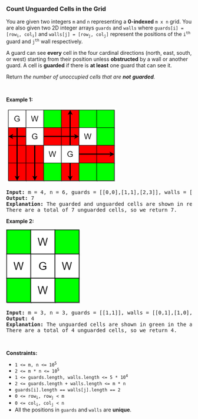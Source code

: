 
<h3>Count Unguarded Cells in the Grid</h3>
<div><p>You are given two integers <code>m</code> and <code>n</code> representing a <strong>0-indexed</strong> <code>m x n</code> grid. You are also given two 2D integer arrays <code>guards</code> and <code>walls</code> where <code>guards[i] = [row<sub>i</sub>, col<sub>i</sub>]</code> and <code>walls[j] = [row<sub>j</sub>, col<sub>j</sub>]</code> represent the positions of the <code>i<sup>th</sup></code> guard and <code>j<sup>th</sup></code> wall respectively.</p>
<p>A guard can see <b>every</b> cell in the four cardinal directions (north, east, south, or west) starting from their position unless <strong>obstructed</strong> by a wall or another guard. A cell is <strong>guarded</strong> if there is <strong>at least</strong> one guard that can see it.</p>
<p>Return<em> the number of unoccupied cells that are <strong>not</strong> <strong>guarded</strong>.</em></p>
<p> </p>
<p><strong>Example 1:</strong></p>
<img alt="" src="assets/c68a0a28166340759d28c724ed12aa63.png" style="width: 300px; height: 204px;"/>
<pre><strong>Input:</strong> m = 4, n = 6, guards = [[0,0],[1,1],[2,3]], walls = [[0,1],[2,2],[1,4]]
<strong>Output:</strong> 7
<strong>Explanation:</strong> The guarded and unguarded cells are shown in red and green respectively in the above diagram.
There are a total of 7 unguarded cells, so we return 7.
</pre>
<p><strong>Example 2:</strong></p>
<img alt="" src="assets/0f0db73bf8b3448c8bd15f921311d83c.png" style="width: 200px; height: 201px;"/>
<pre><strong>Input:</strong> m = 3, n = 3, guards = [[1,1]], walls = [[0,1],[1,0],[2,1],[1,2]]
<strong>Output:</strong> 4
<strong>Explanation:</strong> The unguarded cells are shown in green in the above diagram.
There are a total of 4 unguarded cells, so we return 4.
</pre>
<p> </p>
<p><strong>Constraints:</strong></p>
<ul>
<li><code>1 &lt;= m, n &lt;= 10<sup>5</sup></code></li>
<li><code>2 &lt;= m * n &lt;= 10<sup>5</sup></code></li>
<li><code>1 &lt;= guards.length, walls.length &lt;= 5 * 10<sup>4</sup></code></li>
<li><code>2 &lt;= guards.length + walls.length &lt;= m * n</code></li>
<li><code>guards[i].length == walls[j].length == 2</code></li>
<li><code>0 &lt;= row<sub>i</sub>, row<sub>j</sub> &lt; m</code></li>
<li><code>0 &lt;= col<sub>i</sub>, col<sub>j</sub> &lt; n</code></li>
<li>All the positions in <code>guards</code> and <code>walls</code> are <strong>unique</strong>.</li>
</ul>
</div>
